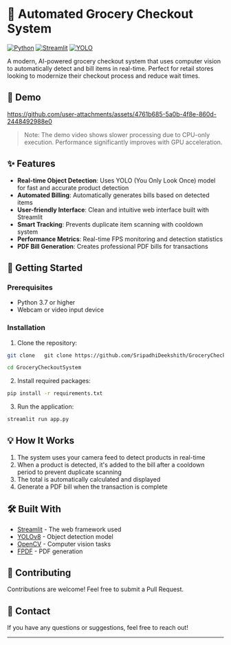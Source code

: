 # 🛒 Automated Grocery Checkout System

[![Python](https://img.shields.io/badge/Python-3.7+-blue.svg)](https://www.python.org/downloads/)
[![Streamlit](https://img.shields.io/badge/Streamlit-1.0+-red.svg)](https://streamlit.io/)
[![YOLO](https://img.shields.io/badge/YOLO-v8-yellow.svg)](https://github.com/ultralytics/yolov5)

A modern, AI-powered grocery checkout system that uses computer vision to automatically detect and bill items in real-time. Perfect for retail stores looking to modernize their checkout process and reduce wait times.

## 🎥 Demo

https://github.com/user-attachments/assets/4761b685-5a0b-4f8e-860d-2448492988e0


> Note: The demo video shows slower processing due to CPU-only execution. Performance significantly improves with GPU acceleration.

## ✨ Features

- **Real-time Object Detection**: Uses YOLO (You Only Look Once) model for fast and accurate product detection
- **Automated Billing**: Automatically generates bills based on detected items
- **User-friendly Interface**: Clean and intuitive web interface built with Streamlit
- **Smart Tracking**: Prevents duplicate item scanning with cooldown system
- **Performance Metrics**: Real-time FPS monitoring and detection statistics
- **PDF Bill Generation**: Creates professional PDF bills for transactions

## 🚀 Getting Started

### Prerequisites

- Python 3.7 or higher
- Webcam or video input device

### Installation

1. Clone the repository:
```bash
git clone   git clone https://github.com/SripadhiDeekshith/GroceryCheckoutSystem.git

cd GroceryCheckoutSystem
```

2. Install required packages:
```bash
pip install -r requirements.txt
```

3. Run the application:
```bash
streamlit run app.py
```

## 💡 How It Works

1. The system uses your camera feed to detect products in real-time
2. When a product is detected, it's added to the bill after a cooldown period to prevent duplicate scanning
3. The total is automatically calculated and displayed
4. Generate a PDF bill when the transaction is complete

## 🛠️ Built With

- [Streamlit](https://streamlit.io/) - The web framework used
- [YOLOv8](https://github.com/ultralytics/yolov5) - Object detection model
- [OpenCV](https://opencv.org/) - Computer vision tasks
- [FPDF](https://pyfpdf.readthedocs.io/en/latest/) - PDF generation

## 🤝 Contributing

Contributions are welcome! Feel free to submit a Pull Request.

## 📧 Contact

If you have any questions or suggestions, feel free to reach out!

---
